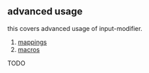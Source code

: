 ## advanced usage

this covers advanced usage of input-modifier.

1. [mappings](1-mappings.md)
2. [macros](2-macros.md)

TODO
